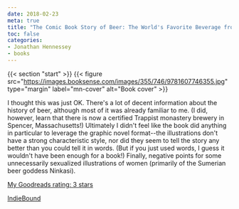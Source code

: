 ```yaml
---
date: 2018-02-23
meta: true
title: "The Comic Book Story of Beer: The World's Favorite Beverage from 7000 BC to Today's Craft Brewing Revolution"
toc: false
categories:
- Jonathan Hennessey
- books
---
```


{{< section "start" >}}
{{< figure src="https://images.booksense.com/images/355/746/9781607746355.jpg" type="margin" label="mn-cover" alt="Book cover" >}}

I thought this was just OK. There's a lot of decent information about the history of beer, although most of it was already familiar to me. (I did, however, learn that there is now a certified Trappist monastery brewery in Spencer, Massachusetts!) Ultimately I didn't feel like the book did anything in particular to leverage the graphic novel format--the illustrations don't have a strong characteristic style, nor did they seem to tell the story any better than you could tell it in words. (But if you just used words, I guess it wouldn't have been enough for a book!) Finally, negative points for some unnecessarily sexualized illustrations of women (primarily of the Sumerian beer goddess Ninkasi).

[My Goodreads rating: 3 stars](https://www.goodreads.com/review/show/2258195946)  

[IndieBound](https://www.indiebound.org/book/9781607746355)
